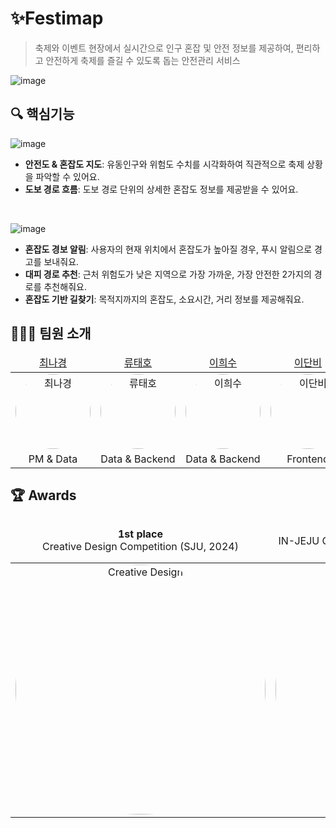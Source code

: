 # ✨Festimap
>축제와 이벤트 현장에서 실시간으로 인구 혼잡 및 안전 정보를 제공하여, 편리하고 안전하게 축제를 즐길 수 있도록 돕는 안전관리 서비스

![image](https://github.com/user-attachments/assets/f0242345-2763-43b2-ba3d-df799d05446f)

## 🔍 핵심기능
![image](https://github.com/user-attachments/assets/5c0b4a7f-f1ad-4dec-b7bc-6cac4f932e04)
* **안전도 & 혼잡도 지도**: 유동인구와 위험도 수치를 시각화하여 직관적으로 축제 상황을 파악할 수 있어요.
* **도보 경로 흐름**: 도보 경로 단위의 상세한 혼잡도 정보를 제공받을 수 있어요.

</br>

![image](https://github.com/user-attachments/assets/e6bf90ae-8e6f-40ac-86c9-759c6f615b86)
* **혼잡도 경보 알림**: 사용자의 현재 위치에서 혼잡도가 높아질 경우, 푸시 알림으로 경고를 보내줘요.
* **대피 경로 추천**: 근처 위험도가 낮은 지역으로 가장 가까운, 가장 안전한 2가지의 경로를 추천해줘요.
* **혼잡도 기반 길찾기**: 목적지까지의 혼잡도, 소요시간, 거리 정보를 제공해줘요.

## 🙋🏻‍♀️ 팀원 소개
<table>
    <thead>
        <tr>
            <td align="center">
                <a href="https://github.com/imgyeongx-x">최나경</a>
            </td>
            <td align="center">
                <a href="https://github.com/rtaeho">류태호</a>
            </td>
            <td align="center">
                <a href="https://github.com/gmltn9233">이희수</a>
            </td>
            <td align="center">
                <a href="https://github.com/hidanbeing">이단비</a>
            </td>
        </tr>
    </thead>
    <tbody>
        <tr>
            <td align="center">
                <img src="https://github.com/user-attachments/assets/ff5fc24f-0cb1-441d-8efe-02fe9117203e" alt="최나경" width="120" height="120" style="border-radius: 50%;">
            </td>
            <td align="center">
                <img src="https://github.com/user-attachments/assets/f2cbbc71-6562-4950-8e70-b0ca387d0afe" alt="류태호" width="120" height="120" style="border-radius: 50%;">
            </td>
            <td align="center">
                <img src="https://github.com/user-attachments/assets/ed334767-fa09-4867-8641-50fec08350ab" alt="이희수" width="120" height="120" style="border-radius: 50%;">
            </td>
            <td align="center">
                <img src="https://github.com/user-attachments/assets/ca54be88-7613-4792-a2ce-eee55515da21" alt="이단비" width="120" height="120" style="border-radius: 50%;">
            </td>
        </tr>
        <tr>
            <td align="center">
                PM & Data
            </td>
            <td align="center">
                Data & Backend
            </td>
            <td align="center">
                Data & Backend
            </td>
            <td align="center">
                Frontend
            </td>
        </tr>
    </tbody>
</table>

## 🏆 Awards

<table>
    <thead>
        <tr>
            <td align="center">
                <b>1st place</b> <br>Creative Design Competition (SJU, 2024)
            </td>
            <td align="center">
                <b>2nd place</b> <br>IN-JEJU CHALLENGE (사물인터넷 혁신융합대학사업단, 2024)
            </td>
            <td align="center">
                <b>Excellent Team</b> <br>WE-Meet Project (교육부장관상, 2024)
            </td>
        </tr>
    </thead>
    <tbody>
        <tr>
            <td align="center">
                <img src="https://github.com/user-attachments/assets/d56b26e2-da7a-465a-92d8-952a3a3d43c6" alt="Creative Design" width="400" height="400" style="border-radius: 50%;">
            </td>
            <td align="center">
                <img src="https://github.com/user-attachments/assets/07f21b57-5c99-4d35-88f2-daaa40fa9aee" alt="IN-JEJU" width="400" height="400" style="border-radius: 50%;">
            </td>
            <td align="center">
                <img src="https://github.com/user-attachments/assets/placeholder-for-award" alt="WE-Meet Project" width="400" height="400" style="border-radius: 50%;">
            </td>
        </tr>
    </tbody>
</table>
